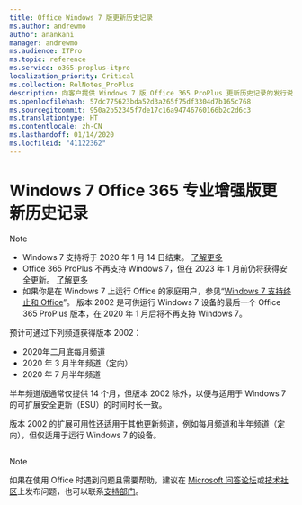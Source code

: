 ```yaml
---
title: Office Windows 7 版更新历史记录
ms.author: andrewmo
author: anankani
manager: andrewmo
ms.audience: ITPro
ms.topic: reference
ms.service: o365-proplus-itpro
localization_priority: Critical
ms.collection: RelNotes_ProPlus
description: 向客户提供 Windows 7 版 Office 365 ProPlus 更新历史记录的发行说明
ms.openlocfilehash: 57dc775623bda52d3a265f75df3304d7b165c768
ms.sourcegitcommit: 950a2b52345f7de17c16a94746760166b2c2d6c3
ms.translationtype: HT
ms.contentlocale: zh-CN
ms.lasthandoff: 01/14/2020
ms.locfileid: "41122362"
---
```

# <a name="update-history-for-office-365-proplus-on-windows-7"></a>Windows 7 Office 365 专业增强版更新历史记录 

 > [!NOTE]
>
>- Windows 7 支持将于 2020 年 1 月 14 日结束。 [了解更多](https://www.microsoft.com/microsoft-365/windows/end-of-windows-7-support?rtc=1)
>- Office 365 ProPlus 不再支持 Windows 7，但在 2023 年 1 月前仍将获得安全更新。 [了解更多](https://docs.microsoft.com/DeployOffice/windows-7-support)
>- 如果你是在 Windows 7 上运行 Office 的家庭用户，参见“[Windows 7 支持终止和 Office](https://support.office.com/en-us/article/windows-7-end-of-support-and-office-78f20fab-b57b-44d7-8368-06a8493f3cb9?ui=en-US&rs=en-US&ad=US)”。
版本 2002 是可供运行 Windows 7 设备的最后一个 Office 365 ProPlus 版本，在 2020 年 1 月后将不再支持 Windows 7。  

预计可通过下列频道获得版本 2002：
- 2020年二月底每月频道
- 2020 年 3 月半年频道（定向）
- 2020 年 7 月半年频道

半年频道版通常仅提供 14 个月，但版本 2002 除外，以便与适用于 Windows 7 的可扩展安全更新（ESU）的时间时长一致。

版本 2002 的扩展可用性还适用于其他更新频道，例如每月频道和半年频道（定向），但仅适用于运行 Windows 7 的设备。

##

> [!NOTE]
> 如果在使用 Office 时遇到问题且需要帮助，建议在 [Microsoft 问答论坛](https://answers.microsoft.com/)或[技术社区](https://techcommunity.microsoft.com/)上发布问题，也可以联系[支持部门](https://support.microsoft.com/contactus)。

